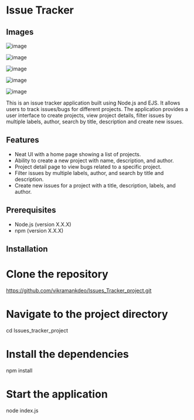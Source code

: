 # Issue Tracker

## Images
![image](https://github.com/vikramankdeo/Issues_Tracker_project/assets/144257125/87fe3702-69ea-4c2e-8be7-602de251a71a)

![image](https://github.com/vikramankdeo/Issues_Tracker_project/assets/144257125/28193323-7533-4aa0-96c8-75dc4194888f)

![image](https://github.com/vikramankdeo/Issues_Tracker_project/assets/144257125/6b0f646c-d610-4d76-a7e9-5f3099531796)

![image](https://github.com/vikramankdeo/Issues_Tracker_project/assets/144257125/3a4ff551-bd5b-4e44-93ec-8b875640f4a5)

![image](https://github.com/vikramankdeo/Issues_Tracker_project/assets/144257125/4a6b0f0b-72aa-4cf6-a257-624c0a8ccba7)


This is an issue tracker application built using Node.js and EJS. It allows users to track issues/bugs for different projects. The application provides a user interface to create projects,
view project details, filter issues by multiple labels, author, search by title, description and create new issues.

## Features

- Neat UI with a home page showing a list of projects.
- Ability to create a new project with name, description, and author.
- Project detail page to view bugs related to a specific project.
- Filter issues by multiple labels, author, and search by title and description.
- Create new issues for a project with a title, description, labels, and author.

## Prerequisites

- Node.js (version X.X.X)
- npm (version X.X.X)

## Installation
# Clone the repository
https://github.com/vikramankdeo/Issues_Tracker_project.git

# Navigate to the project directory
cd Issues_tracker_project

# Install the dependencies
npm install

# Start the application
node index.js
